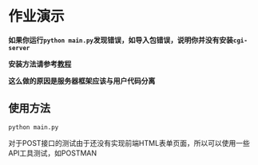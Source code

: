 # 作业演示

**如果你运行`python main.py`发现错误，如导入包错误，说明你并没有安装`cgi-server`**

**安装方法请参考[教程](../readme.md)**

**这么做的原因是服务器框架应该与用户代码分离**

## 使用方法

```shell
python main.py
```

对于POST接口的测试由于还没有实现前端HTML表单页面，所以可以使用一些API工具测试，如POSTMAN